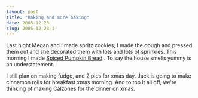 ```yaml
---
layout: post
title: "Baking and more baking"
date: 2005-12-23
slug: 2005-12-23-1
---
```


Last night Megan and I made spritz cookies, I made the dough and pressed them out and she decorated them with lots and lots of sprinkles.  This morning I made  [Spiced Pumpkin Bread](http://www.epicurious.com/recipes/recipe_views/views/840) .  To say the house smells yummy is an understatement.  

I still plan on making fudge, and 2 pies for xmas day.  Jack is going to make cinnamon rolls for breakfast xmas morning.  And to top it all off, we&apos;re thinking of making Calzones for the dinner on xmas.

